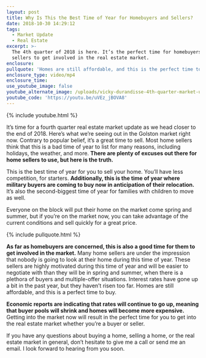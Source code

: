 ```yaml
---
layout: post
title: Why Is This the Best Time of Year for Homebuyers and Sellers?
date: 2018-10-30 14:29:12
tags:
  - Market Update
  - Real Estate
excerpt: >-
  The 4th quarter of 2018 is here. It’s the perfect time for homebuyers and
  sellers to get involved in the real estate market.
enclosure:
pullquote: 'Homes are still affordable, and this is the perfect time to buy.'
enclosure_type: video/mp4
enclosure_time:
use_youtube_image: false
youtube_alternate_image: /uploads/vicky-durandisse-4th-quarter-market-update-youtube.jpg
youtube_code: 'https://youtu.be/uVEz_jBOVA8'
---
```


{% include youtube.html %}

It’s time for a fourth quarter real estate market update as we head closer to the end of 2018. Here’s what we’re seeing out in the Golston market right now. Contrary to popular belief, it’s a great time to sell. Most home sellers think that this is a bad time of year to list for many reasons, including holidays, the weather, and more. **There are plenty of excuses out there for home sellers to use, but here is the truth.**

This is the best time of year for you to sell your home. You’ll have less competition, for starters. **Additionally, this is the time of year where military buyers are coming to buy now in anticipation of their relocation.** It’s also the second-biggest time of year for families with children to move as well.&nbsp;

Everyone on the block will put their home on the market come spring and summer, but if you’re on the market now, you can take advantage of the current conditions and sell quickly for a great price.

{% include pullquote.html %}

**As far as homebuyers are concerned, this is also a good time for them to get involved in the market.** Many home sellers are under the impression that nobody is going to look at their home during this time of year. These sellers are highly motivated during this time of year and will be easier to negotiate with than they will be in spring and summer, when there is a plethora of buyers and multiple-offer situations. Interest rates have gone up a bit in the past year, but they haven’t risen too far. Homes are still affordable, and this is a perfect time to buy.&nbsp;

**Economic reports are indicating that rates will continue to go up, meaning that buyer pools will shrink and homes will become more expensive.** Getting into the market now will result in the perfect time for you to get into the real estate market whether you’re a buyer or seller.

If you have any questions about buying a home, selling a home, or the real estate market in general, don’t hesitate to give me a call or send me an email. I look forward to hearing from you soon.